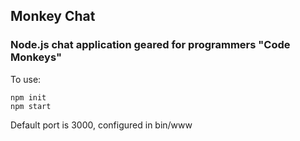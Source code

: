 ## Monkey Chat
### Node.js chat application geared for programmers "Code Monkeys"

To use:
```
npm init
npm start
```

Default port is 3000, configured in bin/www